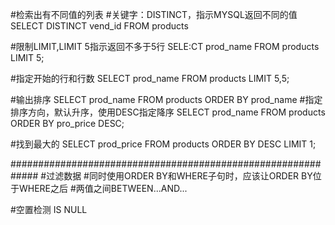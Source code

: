 #检索出有不同值的列表
#关键字：DISTINCT，指示MYSQL返回不同的值
SELECT DISTINCT vend_id FROM products

#限制LIMIT,LIMIT 5指示返回不多于5行
SELE:CT prod_name FROM products LIMIT 5; 

#指定开始的行和行数
SELECT prod_name FROM products LIMIT 5,5;

#输出排序
SELECT prod_name FROM products ORDER BY prod_name
#指定排序方向，默认升序，使用DESC指定降序
SELECT prod_name FROM products ORDER BY pro_price DESC;

#找到最大的
SELECT prod_price FROM products ORDER BY DESC LIMIT 1;

#############################################################
#过滤数据
#同时使用ORDER BY和WHERE子句时，应该让ORDER BY位于WHERE之后
#两值之间BETWEEN...AND...

#空置检测
IS NULL

